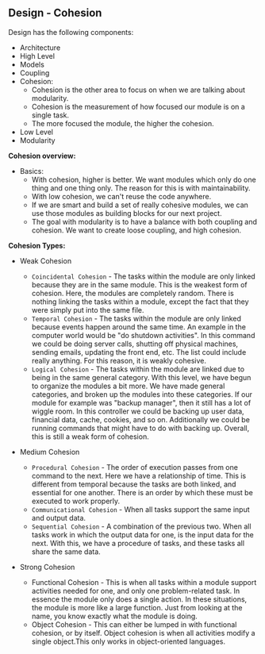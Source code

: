 ## Design - Cohesion 

Design has the following components:
  * Architecture 
  * High Level
  * Models
  * Coupling
  * Cohesion: 
    * Cohesion is the other area to focus on when we are talking about modularity. 
    * Cohesion is the measurement of how focused our module is on a single task.
    * The more focused the module, the higher the cohesion.
  * Low Level
  * Modularity



**Cohesion overview:**
  * Basics:
    * With cohesion, higher is better. We want modules which only do one thing and one thing only. The reason for this is with maintainability. 
    * With low cohesion, we can't reuse the code anywhere. 
    * If we are smart and build a set of really cohesive modules, we can use those modules as building blocks for our next project.
    * The goal with modularity is to have a balance with both coupling and cohesion. We want to create loose coupling, and high cohesion.

**Cohesion Types:**
  * Weak Cohesion
    * ```Coincidental Cohesion``` - The tasks within the module are only linked because they are in the same module. This is the weakest form of cohesion. Here, the modules are completely random. There is nothing linking the tasks within a module, except the fact that they were simply put into the same file.
    * ```Temporal Cohesion``` - The tasks within the module are only linked because events happen around the same time. An example in the computer world would be "do shutdown activities". In this command we could be doing server calls, shutting off physical machines, sending emails, updating the front end, etc. The list could include really anything. For this reason, it is weakly cohesive.
    * ```Logical Cohesion``` - The tasks within the module are linked due to being in the same general category. With this level, we have begun to organize the modules a bit more. We have made general categories, and broken up the modules into these categories. If our module for example was "backup manager", then it still has a lot of wiggle room. In this controller we could be backing up user data, financial data, cache, cookies, and so on. Additionally we could be running commands that might have to do with backing up. Overall, this is still a weak form of cohesion.

  * Medium Cohesion
    * ```Procedural Cohesion``` - The order of execution passes from one command to the next. Here we have a relationship of time. This is different from temporal because the tasks are both linked, and essential for one another. There is an order by which these must be executed to work properly.
    * ```Communicational Cohesion``` - When all tasks support the same input and output data.
    * ```Sequential Cohesion``` - A combination of the previous two. When all tasks work in which the output data for one, is the input data for the next. With this, we have a procedure of tasks, and these tasks all share the same data. 

  * Strong Cohesion
    * Functional Cohesion - This is when all tasks within a module support activities needed for one, and only one problem-related task. In essence the module only does a single action. In these situations, the module is more like a large function. Just from looking at the name, you know exactly what the module is doing.
    * Object Cohesion - This can either be lumped in with functional cohesion, or by itself. Object cohesion is when all activities modify a single object.This only works in object-oriented languages.
